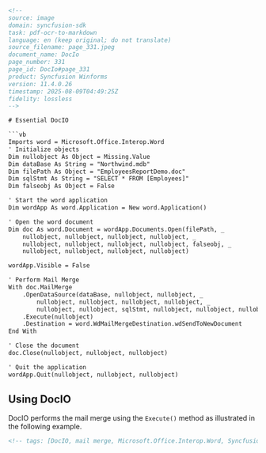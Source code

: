 ```html
<!-- 
source: image
domain: syncfusion-sdk
task: pdf-ocr-to-markdown
language: en (keep original; do not translate)
source_filename: page_331.jpeg
document_name: DocIo
page_number: 331
page_id: DocIo#page_331
product: Syncfusion Winforms
version: 11.4.0.26
timestamp: 2025-08-09T04:49:25Z
fidelity: lossless
-->

# Essential DocIO

```vb
Imports word = Microsoft.Office.Interop.Word
' Initialize objects
Dim nullobject As Object = Missing.Value
Dim dataBase As String = "Northwind.mdb"
Dim filePath As Object = "EmployeesReportDemo.doc"
Dim sqlStmt As String = "SELECT * FROM [Employees]"
Dim falseobj As Object = False

' Start the word application
Dim wordApp As word.Application = New word.Application()

' Open the word document
Dim doc As word.Document = wordApp.Documents.Open(filePath, _
    nullobject, nullobject, nullobject, nullobject, _
    nullobject, nullobject, nullobject, nullobject, falseobj, _
    nullobject, nullobject, nullobject, nullobject)

wordApp.Visible = False

' Perform Mail Merge
With doc.MailMerge
    .OpenDataSource(dataBase, nullobject, nullobject, _
        nullobject, nullobject, nullobject, nullobject, _
        nullobject, nullobject, sqlStmt, nullobject, nullobject, nullobject)
    .Execute(nullobject)
    .Destination = word.WdMailMergeDestination.wdSendToNewDocument
End With

' Close the document
doc.Close(nullobject, nullobject, nullobject)

' Quit the application
wordApp.Quit(nullobject, nullobject, nullobject)
```

## Using DocIO

DocIO performs the mail merge using the `Execute()` method as illustrated in the following example.
```html
<!-- tags: [DocIO, mail merge, Microsoft.Office.Interop.Word, Syncfusion Winforms, version: 11.4.0.26] keywords: [DocIO, mail merge, Execute, OpenDataSource, Microsoft.Office.Interop.Word, Word, Application, Document, wdMailMergeDestination, wdSendToNewDocument, nullobject, falseobj, EmployeesReportDemo.doc, Employees] -->
``` 
